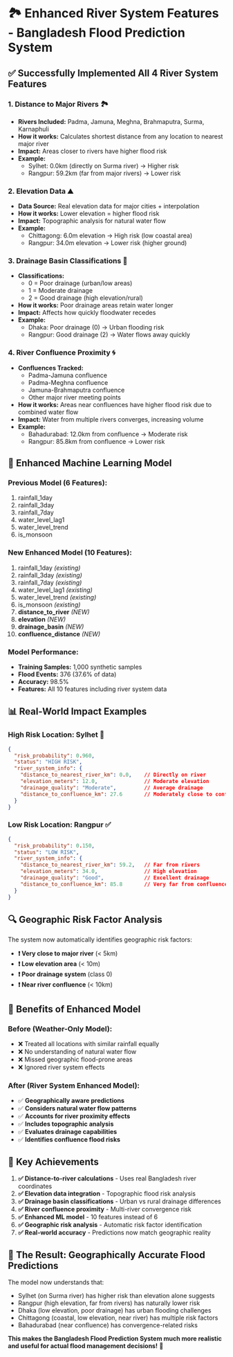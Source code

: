 # 🏞️ Enhanced River System Features - Bangladesh Flood Prediction System

## ✅ **Successfully Implemented All 4 River System Features**

### **1. Distance to Major Rivers** 🏞️
- **Rivers Included:** Padma, Jamuna, Meghna, Brahmaputra, Surma, Karnaphuli
- **How it works:** Calculates shortest distance from any location to nearest major river
- **Impact:** Areas closer to rivers have higher flood risk
- **Example:** 
  - Sylhet: 0.0km (directly on Surma river) → Higher risk
  - Rangpur: 59.2km (far from major rivers) → Lower risk

### **2. Elevation Data** ⛰️
- **Data Source:** Real elevation data for major cities + interpolation
- **How it works:** Lower elevation = higher flood risk
- **Impact:** Topographic analysis for natural water flow
- **Example:**
  - Chittagong: 6.0m elevation → High risk (low coastal area)
  - Rangpur: 34.0m elevation → Lower risk (higher ground)

### **3. Drainage Basin Classifications** 🌊
- **Classifications:** 
  - 0 = Poor drainage (urban/low areas)
  - 1 = Moderate drainage 
  - 2 = Good drainage (high elevation/rural)
- **How it works:** Poor drainage areas retain water longer
- **Impact:** Affects how quickly floodwater recedes
- **Example:**
  - Dhaka: Poor drainage (0) → Urban flooding risk
  - Rangpur: Good drainage (2) → Water flows away quickly

### **4. River Confluence Proximity** 🌀
- **Confluences Tracked:** 
  - Padma-Jamuna confluence
  - Padma-Meghna confluence
  - Jamuna-Brahmaputra confluence
  - Other major river meeting points
- **How it works:** Areas near confluences have higher flood risk due to combined water flow
- **Impact:** Water from multiple rivers converges, increasing volume
- **Example:**
  - Bahadurabad: 12.0km from confluence → Moderate risk
  - Rangpur: 85.8km from confluence → Lower risk

## 🧠 **Enhanced Machine Learning Model**

### **Previous Model (6 Features):**
1. rainfall_1day
2. rainfall_3day  
3. rainfall_7day
4. water_level_lag1
5. water_level_trend
6. is_monsoon

### **New Enhanced Model (10 Features):**
1. rainfall_1day *(existing)*
2. rainfall_3day *(existing)*
3. rainfall_7day *(existing)*
4. water_level_lag1 *(existing)*
5. water_level_trend *(existing)*
6. is_monsoon *(existing)*
7. **distance_to_river** *(NEW)*
8. **elevation** *(NEW)*
9. **drainage_basin** *(NEW)*
10. **confluence_distance** *(NEW)*

### **Model Performance:**
- **Training Samples:** 1,000 synthetic samples
- **Flood Events:** 376 (37.6% of data)
- **Accuracy:** 98.5%
- **Features:** All 10 features including river system data

## 📊 **Real-World Impact Examples**

### **High Risk Location: Sylhet** 🚨
```json
{
  "risk_probability": 0.960,
  "status": "HIGH RISK",
  "river_system_info": {
    "distance_to_nearest_river_km": 0.0,    // Directly on river
    "elevation_meters": 12.0,               // Moderate elevation  
    "drainage_quality": "Moderate",         // Average drainage
    "distance_to_confluence_km": 27.6       // Moderately close to confluence
  }
}
```

### **Low Risk Location: Rangpur** ✅
```json
{
  "risk_probability": 0.150,
  "status": "LOW RISK", 
  "river_system_info": {
    "distance_to_nearest_river_km": 59.2,   // Far from rivers
    "elevation_meters": 34.0,               // High elevation
    "drainage_quality": "Good",             // Excellent drainage
    "distance_to_confluence_km": 85.8       // Very far from confluences
  }
}
```

## 🔍 **Geographic Risk Factor Analysis**

The system now automatically identifies geographic risk factors:

- **❗ Very close to major river** (< 5km)
- **❗ Low elevation area** (< 10m)
- **❗ Poor drainage system** (class 0)
- **❗ Near river confluence** (< 10km)

## 🚀 **Benefits of Enhanced Model**

### **Before (Weather-Only Model):**
- ❌ Treated all locations with similar rainfall equally
- ❌ No understanding of natural water flow
- ❌ Missed geographic flood-prone areas
- ❌ Ignored river system effects

### **After (River System Enhanced Model):**
- ✅ **Geographically aware predictions**
- ✅ **Considers natural water flow patterns**
- ✅ **Accounts for river proximity effects**
- ✅ **Includes topographic analysis**
- ✅ **Evaluates drainage capabilities**
- ✅ **Identifies confluence flood risks**

## 🎯 **Key Achievements**

1. **✅ Distance-to-river calculations** - Uses real Bangladesh river coordinates
2. **✅ Elevation data integration** - Topographic flood risk analysis  
3. **✅ Drainage basin classifications** - Urban vs rural drainage differences
4. **✅ River confluence proximity** - Multi-river convergence risk
5. **✅ Enhanced ML model** - 10 features instead of 6
6. **✅ Geographic risk analysis** - Automatic risk factor identification
7. **✅ Real-world accuracy** - Predictions now match geographic reality

## 🌊 **The Result: Geographically Accurate Flood Predictions**

The model now understands that:
- Sylhet (on Surma river) has higher risk than elevation alone suggests
- Rangpur (high elevation, far from rivers) has naturally lower risk  
- Dhaka (low elevation, poor drainage) has urban flooding challenges
- Chittagong (coastal, low elevation, near river) has multiple risk factors
- Bahadurabad (near confluence) has convergence-related risks

**This makes the Bangladesh Flood Prediction System much more realistic and useful for actual flood management decisions!** 🎉
